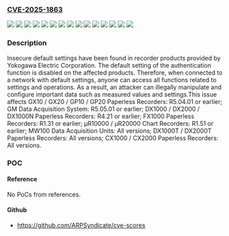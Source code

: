 ### [CVE-2025-1863](https://cve.mitre.org/cgi-bin/cvename.cgi?name=CVE-2025-1863)
![](https://img.shields.io/static/v1?label=Product&message=%CE%BCR10000%20%2F%20%CE%BCR20000%20Chart%20Recorders&color=blue)
![](https://img.shields.io/static/v1?label=Product&message=CX1000%20%2F%20CX2000%20Paperless%20Recorders&color=blue)
![](https://img.shields.io/static/v1?label=Product&message=DX1000%20%2F%20DX2000%20%2F%20DX1000N%20Paperless%20Recorders&color=blue)
![](https://img.shields.io/static/v1?label=Product&message=DX1000T%20%2F%20DX2000T%20Paperless%20Recorders&color=blue)
![](https://img.shields.io/static/v1?label=Product&message=FX1000%20Paperless%20Recorders&color=blue)
![](https://img.shields.io/static/v1?label=Product&message=GM%20Data%20Acquisition%20System&color=blue)
![](https://img.shields.io/static/v1?label=Product&message=GX10%20%2F%20GX20%20%2F%20GP10%20%2F%20GP20%20Paperless%20Recorders&color=blue)
![](https://img.shields.io/static/v1?label=Product&message=MW100%20Data%20Acquisition%20Units&color=blue)
![](https://img.shields.io/static/v1?label=Version&message=%3D%20All%20versions%20&color=brighgreen)
![](https://img.shields.io/static/v1?label=Version&message=%3D%20R1.31%20or%20earlier%20&color=brighgreen)
![](https://img.shields.io/static/v1?label=Version&message=%3D%20R1.51%20or%20earlier%20&color=brighgreen)
![](https://img.shields.io/static/v1?label=Version&message=%3D%20R4.21%20or%20earlier%20&color=brighgreen)
![](https://img.shields.io/static/v1?label=Version&message=%3D%20R5.04.01%20or%20earlier%20&color=brighgreen)
![](https://img.shields.io/static/v1?label=Version&message=%3D%20R5.05.01%20or%20earlier%20&color=brighgreen)
![](https://img.shields.io/static/v1?label=Vulnerability&message=CWE-1188%20Insecure%20Default%20Initialization%20of%20Resource&color=brighgreen)

### Description

Insecure default settings have been found in recorder products provided by Yokogawa Electric Corporation. The default setting of the authentication function is disabled on the affected products. Therefore, when connected to a network with default settings, anyone can access all functions related to settings and operations. As a result, an attacker can illegally manipulate and configure important data such as measured values and settings.This issue affects GX10 / GX20 / GP10 / GP20 Paperless Recorders: R5.04.01 or earlier; GM Data Acquisition System: R5.05.01 or earlier; DX1000 / DX2000 / DX1000N Paperless Recorders: R4.21 or earlier; FX1000 Paperless Recorders: R1.31 or earlier; μR10000 / μR20000 Chart Recorders: R1.51 or earlier; MW100 Data Acquisition Units: All versions; DX1000T / DX2000T Paperless Recorders: All versions; CX1000 / CX2000 Paperless Recorders: All versions.

### POC

#### Reference
No PoCs from references.

#### Github
- https://github.com/ARPSyndicate/cve-scores

